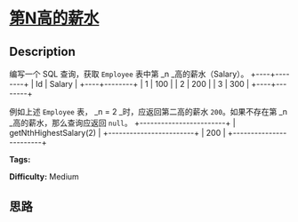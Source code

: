 # [第N高的薪水][title]

## Description

编写一个 SQL 查询，获取 `Employee` 表中第  _n  _高的薪水（Salary）。
            +----+--------+    | Id | Salary |    +----+--------+    | 1  | 100    |    | 2  | 200    |    | 3  | 300    |    +----+--------+    

例如上述 `Employee` 表， _n = 2  _时，应返回第二高的薪水 `200`。如果不存在第  _n  _高的薪水，那么查询应返回
`null`。
            +------------------------+    | getNthHighestSalary(2) |    +------------------------+    | 200                    |    +------------------------+    


**Tags:** 

**Difficulty:** Medium

## 思路

[title]: https://leetcode-cn.com/problems/nth-highest-salary
